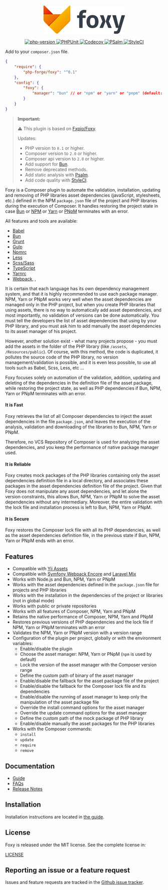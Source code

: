 <p align="center"><a href="https://github.com/php-forge/foxy" target="_blank">
    <img src="https://github.com/php-forge/foxy/blob/main/resources/foxy.svg" width="260" alt="Foxy">
</a></p>

<p align="center">
    <a href="https://www.php.net/releases/8.1/en.php" target="_blank">
        <img src="https://img.shields.io/badge/PHP-%3E%3D8.1-787CB5" alt="php-version">
    </a>
    <a href="https://github.com/php-forge/foxy/actions/workflows/build.yml" target="_blank">
        <img src="https://github.com/php-forge/foxy/actions/workflows/build.yml/badge.svg" alt="PHPUnit">
    </a> 
    <a href="https://codecov.io/gh/php-forge/foxy" target="_blank">
        <img src="https://codecov.io/gh/php-forge/foxy/branch/main/graph/badge.svg?token=MF0XUGVLYC" alt="Codecov">
    </a>
    <a href="https://github.com/yii2-extensions/asset-bootstrap5/actions/workflows/static.yml" target="_blank">
        <img src="https://github.com/yii2-extensions/asset-bootstrap5/actions/workflows/static.yml/badge.svg" alt="PSalm">
    </a>      
    <a href="https://github.styleci.io/repos/745652761?branch=main" target="_blank">
        <img src="https://github.styleci.io/repos/745652761/shield?branch=main" alt="StyleCI">
    </a>  
</p>

Add to your `composer.json` file.

```json
{
    "require": {
        "php-forge/foxy": "^0.1"
    },    
    "config": {
        "foxy": {
            "manager": "bun" // or "npm" or "yarn" or "pnpm" (default: "npm")
        }
    }
}
```

> **Important:**
>
> ⚠ This plugin is based on [Fxpio/Foxy](https://github.com/fxpio/foxy).
> 
> Updates:
>  - PHP version to `8.1` or higher.
>  - Composer version to `2.0` or higher.
>  - Composer api version to `2.0` or higher.
>  - Add support for [Bun](https://bun.sh/).
>  - Remove deprecated methods.
>  - Add static analysis with [Psalm](https://psalm.dev).
>  - Add code quality with [StyleCI](https://github.styleci.io).


Foxy is a Composer plugin to automate the validation, installation, updating and removing of PHP libraries
asset dependencies (javaScript, stylesheets, etc.) defined in the NPM `package.json` file of the project and
PHP libraries during the execution of Composer. It handles restoring the project state in case
[Bun](https://bun.sh/) or [NPM](https://www.npmjs.com) or [Yarn](https://yarnpkg.com) or [PNpM](https://PNpM.io) terminates with an error.

All features and tools are available: 

- [Babel](https://babeljs.io)
- [Bun](https://github.com/oven-sh/bun)
- [Grunt](https://gruntjs.com)
- [Gulp](https://gulpjs.com)
- [Npmrc](https://docs.npmjs.com/files/npmrc)
- [Less](http://lesscss.org)
- [Scss/Sass](http://sass-lang.com)
- [TypeScript](https://www.typescriptlang.org)
- [Yarnrc](https://yarnpkg.com/en/docs/yarnrc)
- [Webpack](https://webpack.js.org), ,

It is certain that each language has its own dependency management system, and that it is highly recommended to use each
package manager. NPM, Yarn or PNpM works very well when the asset dependencies are managed only in the PHP project, but
when you create PHP libraries that using assets, there is no way to automatically add asset dependencies, and most
importantly, no validation of versions can be done automatically. You must tell the developers the list of asset
dependencies that using by your PHP library, and you must ask him to add manually the asset dependencies to its asset
manager of his project.

However, another solution exist - what many projects propose - you must add the assets in the folder of the PHP library
(like `/assets`, `/Resources/public`). Of course, with this method, the code is duplicated, it pollutes the source code
of the PHP library, no version management/validation is possible, and it is even less possible, to use all tools such as
Babel, Scss, Less, etc ...

Foxy focuses solely on automation of the validation, addition, updating and deleting of the dependencies in the
definition file of the asset package, while restoring the project state, as well as PHP dependencies if Bun, NPM, Yarn
or PNpM terminates with an error.

#### It is Fast

Foxy retrieves the list of all Composer dependencies to inject the asset dependencies in the file `package.json`, and
leaves the execution of the analysis, validation and downloading of the libraries to Bun, NPM, Yarn or PNpM.

Therefore, no VCS Repository of Composer is used for analyzing the asset dependencies, and you keep the performance
of native package manager used.

#### It is Reliable

Foxy creates mock packages of the PHP libraries containing only the asset dependencies definition file in a local
directory, and associates these packages in the asset dependencies definition file of the project. Given that Foxy does
not manipulate any asset dependencies, and let alone the version constraints, this allows Bun, NPM, Yarn or PNpM to
solve the asset dependencies without any intermediary. Moreover, the entire validation with the lock file and
installation process is left to Bun, NPM, Yarn or PNpM.

#### It is Secure

Foxy restores the Composer lock file with all its PHP dependencies, as well as the asset dependencies definition file,
in the previous state if Bun, NPM, Yarn or PNpM ends with an error.

Features
--------

- Compatible with [Yii Assets](https://github.com/yiisoft/assets)
- Compatible with [Symfony Webpack Encore](http://symfony.com/doc/current/frontend.html)
  and [Laravel Mix](https://laravel.com/docs/master/mix)
- Works with Node.js and Bun, NPM, Yarn or PNpM
- Works with the asset dependencies defined in the `package.json` file for projects and PHP libraries
- Works with the installation in the dependencies of the project or libraries (not in global mode)
- Works with public or private repositories
- Works with all features of Composer, NPM, Yarn and PNpM
- Retains the native performance of Composer, NPM, Yarn and PNpM
- Restores previous versions of PHP dependencies and the lock file if NPM, Yarn or PNpM terminates with an error
- Validates the NPM, Yarn or PNpM version with a version range
- Configuration of the plugin per project, globally or with the environment variables:
  - Enable/disable the plugin
  - Choose the asset manager: NPM, Yarn or PNpM (`npm` is used by default)
  - Lock the version of the asset manager with the Composer version range
  - Define the custom path of binary of the asset manager
  - Enable/disable the fallback for the asset package file of the project
  - Enable/disable the fallback for the Composer lock file and its dependencies
  - Enable/disable the running of asset manager to keep only the manipulation of the asset package file
  - Override the install command options for the asset manager
  - Override the update command options for the asset manager
  - Define the custom path of the mock package of PHP library
  - Enable/disable manually the asset packages for the PHP libraries
- Works with the Composer commands:
  - `install`
  - `update`
  - `require`
  - `remove`

Documentation
-------------

- [Guide](resources/doc/index.md)
- [FAQs](resources/doc/faqs.md)
- [Release Notes](https://github.com/php-forge/foxy/releases)

Installation
------------

Installation instructions are located in [the guide](resources/doc/index.md).

License
-------

Foxy is released under the MIT license. See the complete license in:

[LICENSE](LICENSE)

Reporting an issue or a feature request
---------------------------------------

Issues and feature requests are tracked in the [Github issue tracker](https://github.com/php-forge/foxy/issues).
